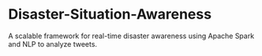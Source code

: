 # Disaster-Situation-Awareness
A scalable framework for real-time disaster awareness using Apache Spark and NLP to analyze tweets.
